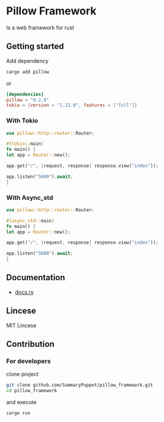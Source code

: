 # Pillow Framework

Is a web framework for rust

## Getting started

Add dependency

```bash
cargo add pillow
```

or

```toml
[dependencies]
pillow = "0.2.0"
tokio = {version = "1.23.0", features = ["full"]}
```

### With Tokio

```rust
use pillow::http::router::Router;

#[tokio::main]
fn main() {
let app = Router::new();

app.get("/", |request, response| response.view("index"));

app.listen("5000").await;
}
```

### With Async_std

```rust
use pillow::http::router::Router;

#[async_std::main]
fn main() {
let app = Router::new();

app.get("/", |request, response| response.view("index"));

app.listen("5000").await;
}
```

## Documentation

* [docs.rs](https://docs.rs/pillow/latest/pillow/)

## Lincese

MIT Lincese

## Contribution

### For developers

clone project

```bash
git clone github.com/SummaryPuppet/pillow_framework.git
cd pillow_framework
```

and execute

```bash
cargo run
```
